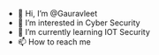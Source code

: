 - 👋 Hi, I’m @Gauravleet
- 👀 I’m interested in Cyber Security
- 🌱 I’m currently learning IOT Security
- 📫 How to reach me 

<!---
Gauravleet/Gauravleet is a ✨ special ✨ repository because its `README.md` (this file) appears on your GitHub profile.
You can click the Preview link to take a look at your changes.
--->
